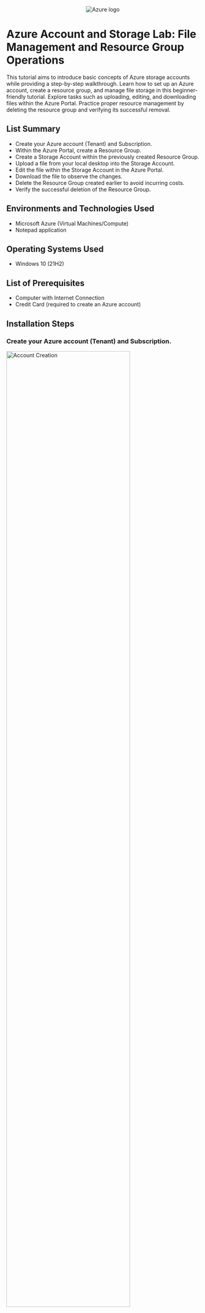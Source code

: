 <p align="center">
<img src="https://i.imgur.com/FRRLw01.png" alt="Azure logo"/>
</p>

<h1>Azure Account and Storage Lab: File Management and Resource Group Operations</h1>
This tutorial aims to introduce basic concepts of Azure storage accounts while providing a step-by-step walkthrough. Learn how to set up an Azure account, create a resource group, and manage file storage in this beginner-friendly tutorial. Explore tasks such as uploading, editing, and downloading files within the Azure Portal. Practice proper resource management by deleting the resource group and verifying its successful removal.<br />

<h2>List Summary</h2>

- Create your Azure account (Tenant) and Subscription.
- Within the Azure Portal, create a Resource Group.
- Create a Storage Account within the previously created Resource Group.
- Upload a file from your local desktop into the Storage Account.
- Edit the file within the Storage Account in the Azure Portal.
- Download the file to observe the changes.
- Delete the Resource Group created earlier to avoid incurring costs.
- Verify the successful deletion of the Resource Group.

<h2>Environments and Technologies Used</h2>

- Microsoft Azure (Virtual Machines/Compute)
- Notepad application

<h2>Operating Systems Used </h2>

- Windows 10</b> (21H2)

<h2>List of Prerequisites</h2>

- Computer with Internet Connection
- Credit Card (required to create an Azure account)

<h2>Installation Steps</h2>

<h3>Create your Azure account (Tenant) and Subscription.</h3>
<p>
<img src="https://i.imgur.com/YmqCvWZ.png" height="80%" width="80%" alt="Account Creation"/>
</p>
<ul>
  <li>
    <a href="https://azure.microsoft.com/en-us/free/">Create an Azure account</a> (Tenant) and Subscription if you haven't done so already.
  </li>
</ul>


<h3>Within the Azure Portal, create a Resource Group.</h3>
<p>
<img src="https://i.imgur.com/D4LlhJ3.png" height="80%" width="80%" alt="RG creation"/>
</p>
<p>
<ul>
  <li>Search for Resource Group
    <ul>
      <li>Note: A Resource Group is essentially a folder</li>
    </ul>
  </li>
  <li>Click 'Create'</li>
  <li>Choose your Subscription (i.e., 'Azure subscription 1')
    <ul>
      <li>Note: A Subscription provides access to Azure services while enabling the separatation and management of resources, usage, and billing. </li>
    </ul>
  </li>
  <li>Write a name for your resource group (i.e., RG-Lab-1)</li>
  <li>Pick a Region where the resource group is being created (i.e., '(US) West US 2')</li>
  <li>For now, skip creating a tag since not necessary
    <ul>
      <li>Note: A tag is used to effectively track data and metadata within your organization</li>
    </ul>
  </li>
  <li>Wait for validation on "Review + create", then click 'Create'</li>
</ul>
</p>


<h3>Create a Storage Account within the previously created Resource Group.</h3>
<p>
<img src="https://i.imgur.com/Vesiv6r.png" height="80%" width="80%" alt="Storage Group creation"/>
</p>
<p>
<ul>
  <li>Search for Storage Account
    <ul>
      <li>Note: A Storage Account is one of the many resource types available in Azure, offering functionality akin to a very powerful Dropbox or Google Drive.</li>
    </ul>
  </li>
  <li>Click 'Create'</li>
  <li>Choose your Subscription (i.e., 'Azure subscription 1')</li>
  <li>Choose your resource group (i.e., 'RG-Lab-1')</li>
  <li>Write a name for your storage account (i.e., joshcoursecareerslab01)</li>
  <li>Pick a Region where the storage account is being created (i.e., '(US) West US 2')</li>
  <li>Choose your Performance (i.e., 'Standard')</li>
  <li>Choose your Redundancy (i.e., 'Geo-redundant storage (GRS)')</li>
  <li>Wait for validation on "Review + create" then click 'Create'</li>
</ul>
</p>

<h3>Upload a file from your local desktop into the Storage Account.</h3>
<p>
<img src="https://i.imgur.com/vvNXCvY.png" height="80%" width="80%" alt="Disk Sanitization Steps"/>
</p>
<p>
<ul>
  <li>Open the storage account you just created (i.e., 'joshcoursecareerslab01')</li>
  <li>Click 'Containers'
    <ul>
      <li>Note: a Container is like an individual folder inside of our Storage Account</li>
    </ul>
  </li>
  <li>Click '+ Container' to create a Container</li>
  <li>Write a name for your container (i.e., cclab01)</li>
  <li>Choose Public access level (i.e., 'Private (no anonymous access)')</li>
  <li>Click 'Create', then open the container</li>
  <li>Open the Notepad application on your computer, write something (i.e., Hello World), and save the file</li>
  <li>Click '+ Upload' and select the notepad file to upload</li>
</ul>
</p>

<h3>Edit the file within the Storage Account in the Azure Portal.</h3>
<p>
<img src="https://i.imgur.com/Mt2AoZa.png" height="80%" width="80%" alt="Disk Sanitization Steps"/>
</p>
<p>
<ul>
  <li>Click on the "three dots" next to your uploaded Notepad file</li>
  <li>Click 'View/edit'</li>
  <li>Edit the file directly from inside the storage account container (make some changes to the text as you wish)</li>
  <li>Click 'Save'</li>
</ul>
</p>

<h3>Download the file to observe the changes.</h3>
<p>
<img src="https://i.imgur.com/UXkpAM1.png" height="80%" width="80%" alt="Disk Sanitization Steps"/>
</p>
<p>
<ul>
  <li>Click 'Download'</li>
  <li>Open the downloaded file on your computer and observe the edits</li>
</ul>
</p>

<h3>Delete the Resource Group created earlier to avoid incurring costs.</h3>
<p>
<img src="https://i.imgur.com/IJWJVFF.png" height="80%" width="80%" alt="Disk Sanitization Steps"/>
</p>
<p>
<ul>
  <li>Search for Resource Group</li>
  <li>Click on your resource group (i.e., ‘RG-Lab-1’)</li>
  <li>Click 'Delete resource group'</li>
  <li>Type or copy and paste the name of your resource group (i.e., RG-Lab-1) to confirm the deletion</li>
  <li>Click ‘Delete’</li>
</ul>
</p>

<h3>Verify the successful deletion of the Resource Group.</h3>
<p>
<img src="https://i.imgur.com/T5lFp7W.png" height="80%" width="80%" alt="Disk Sanitization Steps"/>
</p>
<p>
<ul>
  <li>Search for Resource Group</li>
  <li>Confirm that your resource group has been deleted</li>
</ul>
</p>

